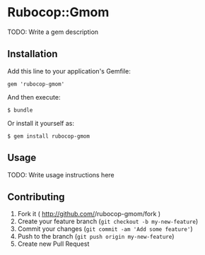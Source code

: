 # Rubocop::Gmom

TODO: Write a gem description

## Installation

Add this line to your application's Gemfile:

    gem 'rubocop-gmom'

And then execute:

    $ bundle

Or install it yourself as:

    $ gem install rubocop-gmom

## Usage

TODO: Write usage instructions here

## Contributing

1. Fork it ( http://github.com/<my-github-username>/rubocop-gmom/fork )
2. Create your feature branch (`git checkout -b my-new-feature`)
3. Commit your changes (`git commit -am 'Add some feature'`)
4. Push to the branch (`git push origin my-new-feature`)
5. Create new Pull Request
